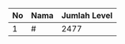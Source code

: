 | No | Nama            | Jumlah Level |
|----|-----------------|--------------|
| 1  | #    |    2477        |
